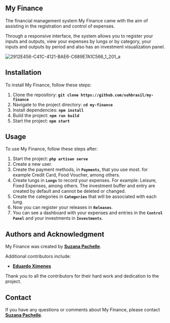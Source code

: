 
## **My Finance**

The financial management system My Finance came with the aim of assisting in the registration and control of expenses.

Through a responsive interface, the system allows you to register your inputs and outputs, view your expenses by lungs or by category, your inputs and outputs by period and also has an investment visualization panel.

![2912E456-C41C-4121-BAE6-C689E7A1C566_1_201_a](https://github.com/user-attachments/assets/a9688f3a-7846-41c3-b362-091b8e72ec69)


## **Installation**

To install My Finance, follow these steps:

1. Clone the repository: **`git clone https://github.com/suhbrasil/my-finance`**
2. Navigate to the project directory: **`cd my-finance`**
3. Install dependencies: **`npm install`**
4. Build the project: **`npm run build`**
5. Start the project: **`npm start`**

## **Usage**

To use My Finance, follow these steps after:

1. Start the project: **`php artisan serve`**
2. Create a new user.
3. Create the payment methods, in **`Payments`**, that you use most. for example Credit Card, Food Voucher, among others.
4. Create lungs in **`Lungs`** to record your expenses. For example: Leisure, Fixed Expenses, among others. The investment buffer and entry are created by default and cannot be deleted or changed.
5. Create the categories in **`Categories`** that will be associated with each lung.
6. Now you can register your releases in **`Releases`**.
7. You can see a dashboard with your expenses and entries in the **`Control Panel`** and your investments in **`Investments`**.

## **Authors and Acknowledgment**

My Finance was created by **[Suzana Pachelle](https://github.com/suhbrasil)**.

Additional contributors include:

- **[Eduardo Ximenes](https://github.com/eduardoximenes)**

Thank you to all the contributors for their hard work and dedication to the project.

## **Contact**

If you have any questions or comments about My Finance, please contact **[Suzana Pachelle](mailto:suzi.pachelle@gmail.com)**.
